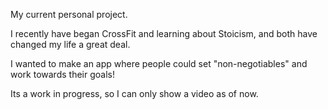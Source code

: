 My current personal project.

I recently have began CrossFit and learning about Stoicism, and both have changed my life a great deal.

I wanted to make an app where people could set "non-negotiables" and work towards their goals! 

Its a work in progress, so I can only show a video as of now.
